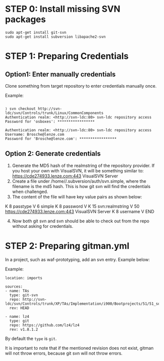 # STEP 0: Install missing SVN packages

```
sudo apt-get install git-svn
sudo apt-get install subversion libapache2-svn 
```

# STEP 1:  Preparing Credentials

## Option1: Enter manually credentials

Clone something from target repository to enter credentials manually once.

Example:
```

⟩ svn checkout http://svn-ldc/svn/Controls/trunk/Linux/CommonComponents
Authentication realm: <http://svn-ldc:80> svn-ldc repository access
Password for 'osboxes': *****************

Authentication realm: <http://svn-ldc:80> svn-ldc repository access
Username: Brosche@lenze.com
Password for 'Brosche@lenze.com': *****************

````

## Option 2: Generate credentials

1. Generate the MD5 hash of the realmstring of the repository provider. If you host your own with VisualSVN, it will be something similar to: <https://cde274933.lenze.com:443> VisualSVN Server
2. Create a file under /home/<username>/.subversion/auth/svn.simple, where the filename is the md5 hash. This is how git svn will find the credentials when challenged.
3. The content of the file will have key value pairs as shown below:

K 8
passtype
V 6
simple
K 8
password
V <password character count>
<password>
K 15
svn:realmstring
V 50
<https://cde274933.lenze.com:443> VisualSVN Server
K 8
username
V <username character count>
<username>
END

4. Now both git svn and svn should be able to check out from the repo without asking for credentials.

# STEP 2: Preparing gitman.yml

In a project, such as waf-prototyping, add an svn entry. Example below:

Example:
```
location: imports

sources:
- name: TAs
  type: git-svn
  repo: http://svn-ldc/svn/Controls/trunk/XP/TAs/Implementation/i900/Bootprojects/51/51_soc/
  rev: HEAD

- name: lz4
  type: git
  repo: https://github.com/lz4/lz4
  rev: v1.8.1.2

```

By default the `type` is `git`.

It is important to note that if the mentioned revision does not exist, gitman will not throw errors, because git svn will not throw errors.

